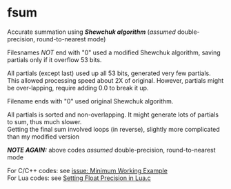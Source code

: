 # fsum
Accurate summation using ***Shewchuk algorithm***
(*assumed* double-precision, round-to-nearest mode)

Filesnames *NOT* end with "0" used a modified Shewchuk algorithm, saving partials only if it overflow 53 bits.

All partials (except last) used up all 53 bits, generated very few partials.  This allowed processing speed about
2X of original.  However, partials might be over-lapping, require adding 0.0 to break it up.

Filename ends with "0" used original Shewchuk algorithm.

All partials is sorted and non-overlapping.  It might generate lots of partials to sum, thus much slower.  
Getting the final sum involved loops (in reverse), slightly more complicated than my modified version  

***NOTE AGAIN:*** above codes *assumed* double-precision, round-to-nearest mode  

For C/C++ codes: see [issue: Minimum Working Example](https://github.com/achan001/fsum/issues/1)  
For Lua codes: see [Setting Float Precision in Lua.c](https://marc.info/?l=lua-l&m=152815885306143&w=2)
